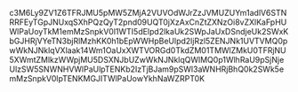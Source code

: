 c3M6Ly9ZV1Z6TFRJMU5pMW5ZMjA2VUVOdWJrZzJVMUZUYm1adlV6STNRRFEyTGpJNUxqSXhPQzQyT2pnd09UQT0jXzAxCnZtZXNzOi8vZXlKaFpHUWlPaUoyTkM1emMzSnpkV0l1WTI5dElpd2lkaUk2SWpJaUxDSndjeUk2SWxKbGJHRjVYeTN3bjRlMzhKK0h1bEpWWHpBeUlpd2ljRzl5ZENJNk1UVTVMQ0pwWkNJNklqVXlaak14Wm1OaUxXWTVORGd0TkdZM01TMWlZMkU0TFRjNU5XWmtZMlkzWWpjMU5DSXNJbUZwWkNJNklqQWlMQ0p1WlhRaU9pSjNjeUlzSW5SNWNHVWlPaUlpTENKb2IzTjBJam9pSWl3aWNHRjBhQ0k2SWk5emMzSnpkV0lpTENKMGJITWlPaUowYkhNaWZRPT0K